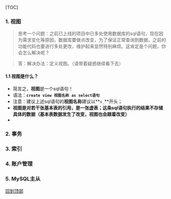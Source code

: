 <a id="back-top"></a>
[TOC]
### 1. 视图
> 思考一个问题：之前已上线的项目中已多处使用数据库的sql语句，现在因为需求变化等原因，数据库要做点改变，为了保证正常查询到数据，之前的功能代码也要进行多处更改，维护起来显然特别麻烦。这肯定是个问题，你会怎么解决呢？

> 答：解决办法：定义视图。（请带着疑惑继续看下去）

#### 1.1 视图是什么？
* 简言之，**视图**是一个sql语句！
* 语法：**`create view 视图名称 as select语句`**
* 注意：建议上述sql语句的**视图名称**建议以**`v_`**开头；
* **视图是对若干张基本表的引用，是一张虚表；这条sql语句执行的结果不存储具体的数据（基本表数据发生了改变，视图也会跟着改变）**
* 

### 2. 事务

### 3. 索引

### 4. 账户管理

### 5. MySQL主从

[回到顶部](#back-top)